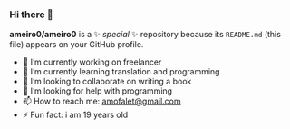 ### Hi there 👋


**ameiro0/ameiro0** is a ✨ _special_ ✨ repository because its `README.md` (this file) appears on your GitHub profile.



- 🔭 I’m currently working on freelancer
- 🌱 I’m currently learning translation and programming 
- 👯 I’m looking to collaborate on writing a book
- 🤔 I’m looking for help with programming
- 📫 How to reach me: amofalet@gmail.com
- ⚡ Fun fact: i am 19 years old 

